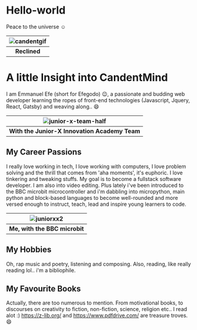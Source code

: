 # Hello-world
Peace to the universe :relaxed:

|![candentgif](https://user-images.githubusercontent.com/47579096/143973414-42ca1c7f-8101-49e5-ac65-e370890e832e.gif)|
|:--:|
|<b>Reclined</b>|

# A little Insight into CandentMind
I am Emmanuel Efe (short for Efegodo) :wink:, a passionate and budding web developer learning the ropes of front-end technologies (Javascript, Jquery, React, Gatsby) and weaving along.. :smile:

|![junior-x-team-half](https://user-images.githubusercontent.com/47579096/143974305-55c3b9b8-f22c-435a-a641-248ece498c78.jpg)|
|:--:|
| <b>With the Junior-X Innovation Academy Team</b>|

## My Career Passions
I really love working in tech, I love working with computers, I love problem solving and the thrill that comes from 'aha moments', it's euphoric. I love tinkering and tweaking stuffs. My goal is to become a fullstack software developer. I am also into video editing. Plus lately i've been introduced to the BBC microbit microcontroller and i'm dabbling into micropython, main python and block-based languages to become well-rounded and more versed enough to instruct, teach, lead and inspire young learners to code.

|![juniorxx2](https://user-images.githubusercontent.com/47579096/144000412-0887d78d-2160-4eec-bab2-ec40e12ffb91.png)|
|:--:|
| <b>Me, with the BBC microbit</b>|

## My Hobbies
Oh, rap music and poetry, listening and composing. 
Also, reading, like really reading lol.. i'm a bibliophile.

## My Favourite Books
Actually, there are too numerous to mention. From motivational books, to discourses on creativity to fiction, non-fiction, science, religion etc.. I read alot :)
https://z-lib.org/ and https://www.pdfdrive.com/ are treasure troves. :smile:
